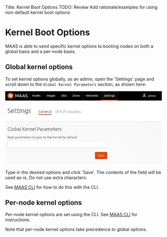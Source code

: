 Title: Kernel Boot Options
TODO: Review
      Add rationale/examples for using non-default kernel boot options


# Kernel Boot Options

MAAS is able to send specific kernel options to booting nodes on both a global
basis and a per-node basis.


## Global kernel options

To set kernel options globally, as an admin, open the 'Settings' page and
scroll down to the `Global Kernel Parameters` section, as shown here:

![image](media/global_kernel_opts.png)

Type in the desired options and click 'Save'. The contents of the field will be
used as-is. Do not use extra characters.

See [MAAS CLI](./manage-cli-advanced.html#set-the-default-kernel-boot-options)
for how to do this with the CLI.


## Per-node kernel options

Per-node kernel options are set using the CLI. See
[MAAS CLI](./manage-cli-advanced.html#specify-kernel-boot-options-for-a-machine) for
instructions.

Note that per-node kernel options take precedence to global options.

